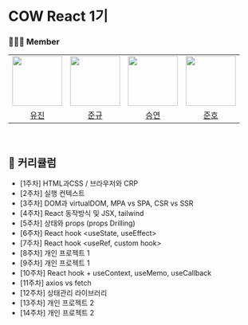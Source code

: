# COW React 1기

### 👩‍👧‍👦 Member

<center>
<table  width="100%">
  <tr>
    <td  align="center">
      <img  src="https://avatars.githubusercontent.com/u/98771235?v=4"  width="100px;"  alt=""/>
    </td>
    <td  align="center">
      <img  src="https://avatars.githubusercontent.com/u/98217364?v=4"  width="100px;"  alt=""/>
    </td>
    <td  align="center">
      <img  src="https://avatars.githubusercontent.com/u/112809788?v=4"  width="100px;"  alt=""/>
    </td>
    <td  align="center">
      <img  src="https://avatars.githubusercontent.com/u/127816010?v=4"  width="100px;"  alt=""/>
    </td>
  </tr>
  <tr>
    <td align="center">
        <a href="https://github.com/ujinsimSS">
            <div>유진</div>
        </a>
    </td>
    <td align="center">
        <a href="https://github.com/JunnKyuu">
            <div>준규</div>
        </a>
    </td>
    <td align="center">
        <a href="https://github.com/qwer0114">
            <div>승연</div>
        </a>
    </td>
    <td align="center">
        <a href="https://github.com/swgvenghy">
            <div>준호</div>
        </a>
    </td>
  </tr>
</table>
</center>

<br>

## 📖 커리큘럼

- [1주차] HTML과CSS / 브라우저와 CRP
- [2주차] 실행 컨텍스트
- [3주차] DOM과 virtualDOM, MPA vs SPA, CSR vs SSR
- [4주차] React 동작방식 및 JSX, tailwind
- [5주차] 상태와 props (props Drilling)
- [6주차] React hook <useState, useEffect>
- [7주차] React hook <useRef, custom hook>
- [8주차] 개인 프로젝트 1
- [9주차] 개인 프로젝트 1
- [10주차] React hook + useContext, useMemo, useCallback
- [11주차] axios vs fetch
- [12주차] 상태관리 라이브러리
- [13주차] 개인 프로젝트 2
- [14주차] 개인 프로젝트 2
